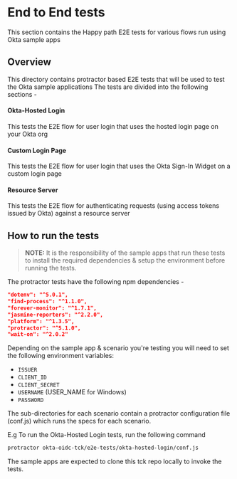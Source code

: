 End to End tests
================

This section contains the Happy path E2E tests for various flows run using Okta sample apps

## Overview

This directory contains protractor based E2E tests that will be used to test the Okta sample applications
The tests are divided into the following sections -

#### Okta-Hosted Login
This tests the E2E flow for user login that uses the hosted login page on your Okta org

#### Custom Login Page
This tests the E2E flow for user login that uses the Okta Sign-In Widget on a custom login page

#### Resource Server
This tests the E2E flow for authenticating requests (using access tokens issued by Okta) against a resource server

## How to run the tests

> **NOTE:** It is the responsibility of the sample apps that run these tests to install the required dependencies & setup the environment before running the tests.

The protractor tests have the following npm dependencies -

```json
"dotenv": "^5.0.1",
"find-process": "^1.1.0",
"forever-monitor": "^1.7.1",
"jasmine-reporters": "^2.2.0",
"platform": "^1.3.5",
"protractor": "^5.1.0",
"wait-on": "^2.0.2"
```
Depending on the sample app & scenario you're testing you will need to set the following environment variables:
- `ISSUER`
- `CLIENT_ID`
- `CLIENT_SECRET`
- `USERNAME` (USER_NAME for Windows)
- `PASSWORD`

The sub-directories for each scenario contain a protractor configuration file (conf.js) which runs the specs for each scenario.

E.g To run the Okta-Hosted Login tests, run the following command

```bash
protractor okta-oidc-tck/e2e-tests/okta-hosted-login/conf.js
```

The sample apps are expected to clone this tck repo locally to invoke the tests.
